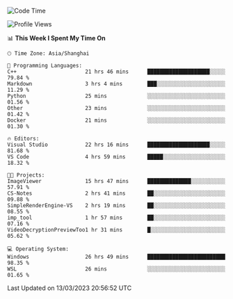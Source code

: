<!--START_SECTION:waka-->
![Code Time](http://img.shields.io/badge/Code%20Time-760%20hrs%202%20mins-blue)

![Profile Views](http://img.shields.io/badge/Profile%20Views-3-blue)

📊 **This Week I Spent My Time On** 

```text
🕑︎ Time Zone: Asia/Shanghai

💬 Programming Languages: 
C++                      21 hrs 46 mins      ████████████████████░░░░░   79.84 % 
Markdown                 3 hrs 4 mins        ███░░░░░░░░░░░░░░░░░░░░░░   11.29 % 
Python                   25 mins             ░░░░░░░░░░░░░░░░░░░░░░░░░   01.56 % 
Other                    23 mins             ░░░░░░░░░░░░░░░░░░░░░░░░░   01.42 % 
Docker                   21 mins             ░░░░░░░░░░░░░░░░░░░░░░░░░   01.30 % 

🔥 Editors: 
Visual Studio            22 hrs 16 mins      ████████████████████░░░░░   81.68 % 
VS Code                  4 hrs 59 mins       █████░░░░░░░░░░░░░░░░░░░░   18.32 % 

🐱‍💻 Projects: 
ImageViewer              15 hrs 47 mins      ██████████████░░░░░░░░░░░   57.91 % 
CS-Notes                 2 hrs 41 mins       ██░░░░░░░░░░░░░░░░░░░░░░░   09.88 % 
SimpleRenderEngine-VS    2 hrs 19 mins       ██░░░░░░░░░░░░░░░░░░░░░░░   08.55 % 
imp_tool                 1 hr 57 mins        ██░░░░░░░░░░░░░░░░░░░░░░░   07.16 % 
VideoDecryptionPreviewToo1 hr 31 mins        █░░░░░░░░░░░░░░░░░░░░░░░░   05.62 % 

💻 Operating System: 
Windows                  26 hrs 49 mins      █████████████████████████   98.35 % 
WSL                      26 mins             ░░░░░░░░░░░░░░░░░░░░░░░░░   01.65 % 
```


 Last Updated on 13/03/2023 20:56:52 UTC
<!--END_SECTION:waka-->